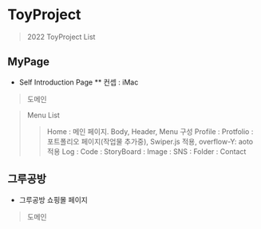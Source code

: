 # ToyProject
> 2022 ToyProject List

## MyPage
* Self Introduction Page
** 컨셉 : iMac

> 도메인
>> 

> Menu List
>> Home : 메인 페이지. Body, Header, Menu 구성
>> Profile :
>> Protfolio : 포트폴리오 페이지(작업물 추가중), Swiper.js 적용, overflow-Y: aoto 적용
>> Log :
>> Code :
>> StoryBoard :
>> Image :
>> SNS :
>> Folder :
>> Contact

## 그루공방
* 그루공방 쇼핑몰 페이지

> 도메인
>> 
